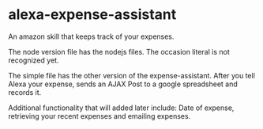 # alexa-expense-assistant
An amazon skill that keeps track of your expenses.

The node version file has the nodejs files. The occasion literal is not recognized yet. 

The simple file has the other version of the expense-assistant. After you tell Alexa your expense, sends an AJAX Post to a google spreadsheet and records it. 

Additional functionality that will added later include: Date of expense, retrieving your recent expenses and emailing expenses. 
